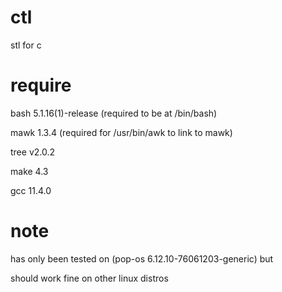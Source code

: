 # ctl
stl for c

# require
bash 5.1.16(1)-release (required to be at /bin/bash)

mawk 1.3.4 (required for /usr/bin/awk to link to mawk)

tree v2.0.2

make 4.3

gcc  11.4.0

# note
has only been tested on (pop-os 6.12.10-76061203-generic) but

should work fine on other linux distros
